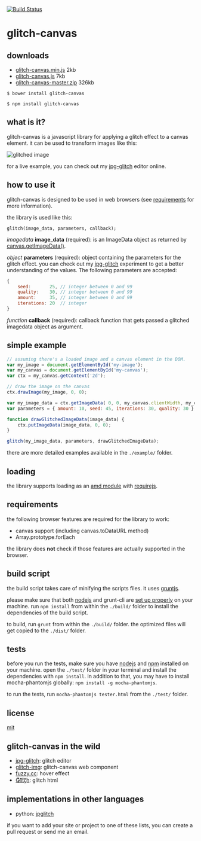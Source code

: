 [![Build Status](https://travis-ci.org/snorpey/glitch-canvas.png?branch=master)](https://travis-ci.org/snorpey/glitch-canvas)

glitch-canvas
=============

downloads
---------

* [glitch-canvas.min.js](https://raw.githubusercontent.com/snorpey/glitch-canvas/master/dist/glitch-canvas.min.js) 2kb
* [glitch-canvas.js](https://raw.githubusercontent.com/snorpey/glitch-canvas/master/dist/glitch-canvas.js) 7kb
* [glitch-canvas-master.zip](https://github.com/snorpey/glitch-canvas/archive/master.zip) 326kb

```$ bower install glitch-canvas```

```$ npm install glitch-canvas```

what is it?
-----------
glitch-canvas is a javascript library for applying a glitch effect to a canvas element. it can be used to transform images like this:

![glitched image](glitch-example.png)

for a live example, you can check out my [jpg-glitch](http://snorpey.github.io/jpg-glitch) editor online.

how to use it
-------------
glitch-canvas is designed to be used in web browsers (see
[requirements](#requirements) for more information).

the library is used like this:

	glitch(image_data, parameters, callback);

_imagedata_ **image_data** (required): is an ImageData object as returned by [canvas.getImageData()](https://developer.mozilla.org/en/docs/Web/API/CanvasRenderingContext2D#getImageData%28%29 ).

_object_ **parameters** (required): object containing the parameters for the glitch effect. you can check out my [jpg-glitch](http://snorpey.github.io/jpg-glitch/)
experiment to get a better understanding of the values. The following parameters are accepted:

```javascript
{
	seed:       25, // integer between 0 and 99
	quality:    30, // integer between 0 and 99
	amount:     35, // integer between 0 and 99
	iterations: 20  // integer
}
```

_function_ **callback** (required): callback function that gets passed a glitched
imagedata object as argument.

simple example
--------------
```javascript
// assuming there's a loaded image and a canvas element in the DOM.
var my_image = document.getElementById('my-image');
var my_canvas = document.getElementById('my-canvas');
var ctx = my_canvas.getContext('2d');

// draw the image on the canvas
ctx.drawImage(my_image, 0, 0);

var my_image_data = ctx.getImageData( 0, 0, my_canvas.clientWidth, my_canvas.clientHeight );
var parameters = { amount: 10, seed: 45, iterations: 30, quality: 30 };

function drawGlitchedImageData(image_data) {
	ctx.putImageData(image_data, 0, 0);
}

glitch(my_image_data, parameters, drawGlitchedImageData);
```

there are more detailed examples available in the ```./example/``` folder.

loading
-------
the library supports loading as an [amd module](https://en.wikipedia.org/wiki/Asynchronous_module_definition)
with [requirejs](http://requirejs.org).

requirements
------------
the following browser features are required for the library to work:

* canvas support (including canvas.toDataURL method)
* Array.prototype.forEach

the library does __not__ check if those features are actually supported in the browser.

build script
------------
the build script takes care of minifying the scripts files. it uses [gruntjs](http://gruntjs.com/).

please make sure that both [nodejs](http://nodejs.org/) and grunt-cli are [set up properly](http://gruntjs.com/getting-started) on your machine. run ```npm install``` from within the ```./build/``` folder to install the dependencies of the build script.

to build, run ```grunt``` from within the ```./build/``` folder. the optimized files will get copied to the ```./dist/``` folder.

tests
-----
before you run the tests, make sure you have [nodejs](http://nodejs.org) and [npm](http://npmjs.org) installed on your machine. open the ```./test/``` folder in your terminal and install the dependencies with ```npm install```. in addition to that, you may have to install mocha-phantomjs globally: ```npm install -g mocha-phantomjs```.

to run the tests, run ```mocha-phantomjs tester.html``` from the ```./test/``` folder.

license
-------
[mit](LICENSE)

glitch-canvas in the wild
-------------------------
* [jpg-glitch](http://snorpey.github.io/jpg-glitch): glitch editor 
* [glitch-img](https://github.com/kunjinkao/glitch-img): glitch-canvas web component
* [fuzzy.cc](http://www.fuzzywobble.com/project.php?p=77&n=glitch-image-on-hover): hover effect
* [G͋l̷i᷉t͠c̭h](http://rawgit.com/DUQE/glitch/master/index.html): glitch html

implementations in other languages
----------------------------------
* python: [jpglitch](https://github.com/Kareeeeem/jpglitch)

if you want to add your site or project to one of these lists, you can create a pull request or send me an email.
